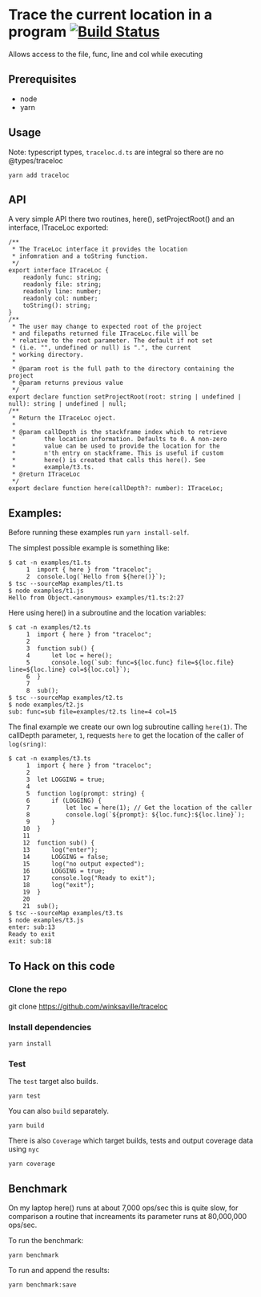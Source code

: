 # Trace the current location in a program [![Build Status](https://travis-ci.org/winksaville/traceloc.svg?branch=master)](https://travis-ci.org/winksaville/traceloc)
Allows access to the file, func, line and col while executing

## Prerequisites
- node 
- yarn

## Usage
Note: typescript types, `traceloc.d.ts` are integral so there are no @types/traceloc
```
yarn add traceloc
```

## API
A very simple API there two routines, here(), setProjectRoot()
and an interface, ITraceLoc exported:
```
/**
 * The TraceLoc interface it provides the location
 * infomration and a toString function.
 */
export interface ITraceLoc {
    readonly func: string;
    readonly file: string;
    readonly line: number;
    readonly col: number;
    toString(): string;
}
/**
 * The user may change to expected root of the project
 * and filepaths returned file ITraceLoc.file will be
 * relative to the root parameter. The default if not set
 * (i.e. "", undefined or null) is ".", the current
 * working directory.
 *
 * @param root is the full path to the directory containing the project
 * @param returns previous value
 */
export declare function setProjectRoot(root: string | undefined | null): string | undefined | null;
/**
 * Return the ITraceLoc oject.
 *
 * @param callDepth is the stackframe index which to retrieve
 *        the location information. Defaults to 0. A non-zero
 *        value can be used to provide the location for the
 *        n'th entry on stackframe. This is useful if custom
 *        here() is created that calls this here(). See
 *        example/t3.ts.
 * @return ITraceLoc
 */
export declare function here(callDepth?: number): ITraceLoc;
```
## Examples:
Before running these examples run `yarn install-self`.

The simplest possible example is something like:
```
$ cat -n examples/t1.ts
     1	import { here } from "traceloc";
     2	console.log(`Hello from ${here()}`);
$ tsc --sourceMap examples/t1.ts
$ node examples/t1.js
Hello from Object.<anonymous> examples/t1.ts:2:27
```
Here using here() in a subroutine and the location variables:
```
$ cat -n examples/t2.ts
     1	import { here } from "traceloc";
     2	
     3	function sub() {
     4	    let loc = here();
     5	    console.log(`sub: func=${loc.func} file=${loc.file} line=${loc.line} col=${loc.col}`);
     6	}
     7	
     8	sub();
$ tsc --sourceMap examples/t2.ts
$ node examples/t2.js
sub: func=sub file=examples/t2.ts line=4 col=15
```
The final example we create our own log subroutine calling `here(1)`. The callDepth
parameter, `1`, requests `here` to get the location of the caller of `log(sring)`:
```
$ cat -n examples/t3.ts
     1	import { here } from "traceloc";
     2	
     3	let LOGGING = true;
     4	
     5	function log(prompt: string) {
     6	    if (LOGGING) {
     7	        let loc = here(1); // Get the location of the caller
     8	        console.log(`${prompt}: ${loc.func}:${loc.line}`);
     9	    }
    10	}
    11	
    12	function sub() {
    13	    log("enter");
    14	    LOGGING = false;
    15	    log("no output expected");
    16	    LOGGING = true;
    17	    console.log("Ready to exit");
    18	    log("exit");
    19	}
    20	
    21	sub();
$ tsc --sourceMap examples/t3.ts
$ node examples/t3.js
enter: sub:13
Ready to exit
exit: sub:18
```
## To Hack on this code
### Clone the repo
git clone https://github.com/winksaville/traceloc
### Install dependencies
```
yarn install
```
### Test
The `test` target also builds.

```
yarn test
```
You can also `build` separately.
```
yarn build
```
There is also `Coverage` which target builds, tests and output coverage data using `nyc`
```
yarn coverage
```
## Benchmark
On my laptop here() runs at about 7,000 ops/sec this
is quite slow, for comparison a routine that increaments
its parameter runs at 80,000,000 ops/sec.

To run the benchmark:
```
yarn benchmark
```
To run and append the results:
```
yarn benchmark:save
```

